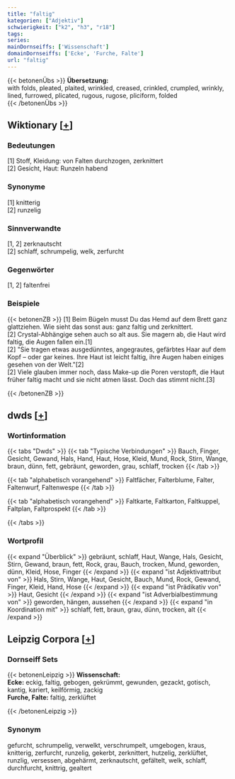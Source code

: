 ```yaml
---
title: "faltig"
kategorien: ["Adjektiv"]
schwierigkeit: ["k2", "h3", "r18"]
tags:
series:
mainDornseiffs: ['Wissenschaft']
domainDornseiffs: ['Ecke', 'Furche, Falte']
url: "faltig"
---
```


{{< betonenÜbs >}}
**Übersetzung:**  
with folds, pleated, plaited, wrinkled, creased, crinkled, crumpled, wrinkly, lined, furrowed, plicated, rugous, rugose, pliciform, folded  
{{< /betonenÜbs >}}

## Wiktionary [[+](https://de.wiktionary.org/wiki/faltig)]

### Bedeutungen
[1] Stoff, Kleidung: von Falten durchzogen, zerknittert  
[2] Gesicht, Haut: Runzeln habend  

### Synonyme
[1] knitterig  
[2] runzelig  

### Sinnverwandte
[1, 2] zerknautscht  
[2] schlaff, schrumpelig, welk, zerfurcht  

### Gegenwörter
[1, 2] faltenfrei  

### Beispiele
{{< betonenZB >}}
[1] Beim Bügeln musst Du das Hemd auf dem Brett ganz glattziehen. Wie sieht das sonst aus: ganz faltig und zerknittert.  
[2] Crystal-Abhängige sehen auch so alt aus. Sie magern ab, die Haut wird faltig, die Augen fallen ein.[1]  
[2] "Sie tragen etwas ausgedünntes, angegrautes, gefärbtes Haar auf dem Kopf – oder gar keines. Ihre Haut ist leicht faltig, ihre Augen haben einiges gesehen von der Welt."[2]  
[2] Viele glauben immer noch, dass Make-up die Poren verstopft, die Haut früher faltig macht und sie nicht atmen lässt. Doch das stimmt nicht.[3]  

{{< /betonenZB >}}


## dwds [[+](https://www.dwds.de/wb/faltig)]

### Wortinformation
{{< tabs "Dwds" >}}
{{< tab "Typische Verbindungen" >}}
Bauch, Finger, Gesicht, Gewand, Hals, Hand, Haut, Hose, Kleid, Mund, Rock, Stirn, Wange, braun, dünn, fett, gebräunt, geworden, grau, schlaff, trocken
{{< /tab >}}

{{< tab "alphabetisch vorangehend" >}}
Faltfächer, Falterblume, Falter, Faltenwurf, Faltenwespe
{{< /tab >}}

{{< tab "alphabetisch vorangehend" >}}
Faltkarte, Faltkarton, Faltkuppel, Faltplan, Faltprospekt
{{< /tab >}}

{{< /tabs >}}

### Wortprofil
{{< expand "Überblick" >}} gebräunt, schlaff, Haut, Wange, Hals, Gesicht, Stirn, Gewand, braun, fett, Rock, grau, Bauch, trocken, Mund, geworden, dünn, Kleid, Hose, Finger {{< /expand >}}
{{< expand "ist Adjektivattribut von" >}} Hals, Stirn, Wange, Haut, Gesicht, Bauch, Mund, Rock, Gewand, Finger, Kleid, Hand, Hose {{< /expand >}}
{{< expand "ist Prädikativ von" >}} Haut, Gesicht {{< /expand >}}
{{< expand "ist Adverbialbestimmung von" >}} geworden, hängen, aussehen {{< /expand >}}
{{< expand "in Koordination mit" >}} schlaff, fett, braun, grau, dünn, trocken, alt {{< /expand >}}

## Leipzig Corpora [[+](https://corpora.uni-leipzig.de/en/res?word=faltig&corpusId=deu_newscrawl-public_2018)]

### Dornseiff Sets
{{< betonenLeipzig >}}
**Wissenschaft:**  
**Ecke:** eckig, faltig, gebogen, gekrümmt, gewunden, gezackt, gotisch, kantig, kariert, keilförmig, zackig  
**Furche, Falte:** faltig, zerklüftet  

{{< /betonenLeipzig >}}

### Synonym
gefurcht, schrumpelig, verwelkt, verschrumpelt, umgebogen, kraus, knitterig, zerfurcht, runzelig, gekerbt, zerknittert, hutzelig, zerklüftet, runzlig, versessen, abgehärmt, zerknautscht, gefältelt, welk, schlaff, durchfurcht, knittrig, gealtert

